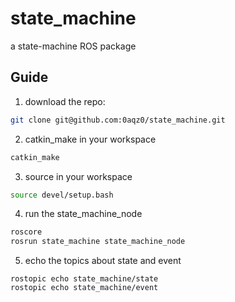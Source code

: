 # state_machine
a state-machine ROS package

## Guide

1. download the repo:
```bash
git clone git@github.com:0aqz0/state_machine.git
```

2. catkin_make in your workspace
```bash
catkin_make
```

3. source in your workspace
```bash
source devel/setup.bash
```

4. run the state_machine_node
```bash
roscore
rosrun state_machine state_machine_node
```

5. echo the topics about state and event
```
rostopic echo state_machine/state
rostopic echo state_machine/event
```
